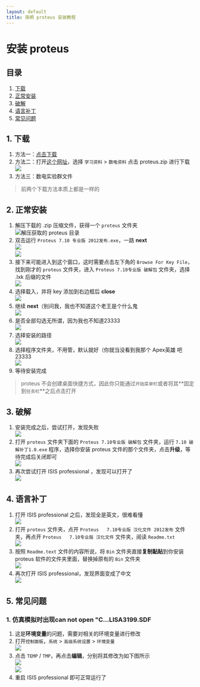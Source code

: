 ```yaml
---
layout: default
title: 简明 proteus 安装教程
---
```


# 安装 proteus

## 目录

1. <a href="#download">下载</a>
2. <a href="#install">正常安装</a>
3. <a href="#hace">破解</a>
4. <a href="#lang">语言补丁</a>
5. <a href="#problems">常见问题</a>

## <a name="download"></a>1. 下载

1. 方法一：<a href="http://172.18.40.173/%e6%95%b0%e7%94%b5%e8%b5%84%e6%96%99/Proteus.zip">点击下载 </a>
2. 方法二：打开<a href="172.18.40.173" target="_blank">这个网址</a>，选择 `学习资料` > `数电资料` 点击 proteus.zip 进行下载 
![](/images/DF/proteusInstall/download.png)  
3. 方法三：数电实验群文件  
> 前两个下载方法本质上都是一样的

## <a name="install"></a>2. 正常安装

1. 解压下载的 .zip 压缩文件，获得一个 `proteus` 文件夹  
![解压获取的 proteus 目录](/images/DF/proteusInstall/unzip.png)  
2. 双击运行 `Proteus 7.10 专业版 2012发布.exe`，一路 **next**  
![](/images/DF/proteusInstall/install01.png)  
![](/images/DF/proteusInstall/install02.png)  
3. 接下来可能进入到这个窗口，这时需要点击左下角的 `Browse For Key File`，找到刚才的 `proteus` 文件夹，进入 `Proteus 7.10专业版 破解包` 文件夹，选择 .lxk 后缀的文件  
![](/images/DF/proteusInstall/chosekey.png)  
4. 选择载入，并将 key 添加到右边框后 **close**  
![](/images/DF/proteusInstall/keyfine.jpg)  
5. 继续 **next**（别问我，我也不知道这个老王是个什么鬼  
![](/images/DF/proteusInstall/install03.png)  
6. 是否全部勾选无所谓，因为我也不知道23333  
![](/images/DF/proteusInstall/install04.png)  
7. 选择安装的路径  
![](/images/DF/proteusInstall/install05.png)  
8. 选择程序文件夹，不用管，默认就好（你就当没看到我那个 Apex英雄 吧23333  
![](/images/DF/proteusInstall/install06.png)  
9. 等待安装完成

> proteus 不会创建桌面快捷方式，因此你只能通过`开始菜单栏`或者将其**固定到`任务栏`**之后点击打开

## <a name="hack"></a>3. 破解

1. 安装完成之后，尝试打开，发现失败  
![](/images/DF/proteusInstall/startfail.png)  
2. 打开 `proteus` 文件夹下面的 `Proteus 7.10专业版 破解包` 文件夹，运行 `7.10 破解补丁1.0.exe` 程序，选择你安装 proteus 文件的那个文件夹，点击**升级**，等待完成后关闭即可  
![](/images/DF/proteusInstall/hack.png)  
3. 再次尝试打开 ISIS professional ，发现可以打开了  
![](/images/DF/proteusInstall/startISIS.png)

## <a name="lang"></a>4. 语言补丁

1. 打开 ISIS professional 之后，发现全是英文，很难看懂  
![](/images/DF/proteusInstall/enlang.png)  
2. 打开 `proteus` 文件夹，点开 `Proteus   7.10专业版 汉化文件 2012发布` 文件夹，再点开 `Proteus   7.10专业版 汉化文件` 文件夹，阅读 `Readme.txt`  
![](/images/DF/proteusInstall/langconf.png)  
3. 按照 `Readme.text` 文件的内容所说，将 `Bin` 文件夹直接**复制黏贴**到你安装 proteus 软件的文件夹里面，替换掉原有的 `Bin` 文件夹  
![](/images/DF/proteusInstall/changelang.png)  
4. 再次打开 ISIS professional，发现界面变成了中文  
![](/images/DF/proteusInstall/langchanged.png)

## <a name="problems"></a>5. 常见问题

### 1. 仿真模拟时出现can not open "C...LISA3199.SDF

1. 这是**环境变量**的问题，需要对相关的环境变量进行修改  
2. 打开`控制面板`，`系统` > `高级系统设置` > `环境变量`  
![](/images/DF/proteusInstall/openpath.png)  
3. 点击 `TEMP` / `TMP`，再点击**编辑**，分别将其修改为如下图所示  
![](/images/DF/proteusInstall/TEMP.png)  
![](/images/DF/proteusInstall/TMP.png)  
4. 重启 ISIS professional 即可正常运行了